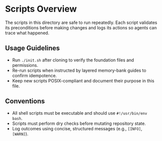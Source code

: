# Scripts Overview

The scripts in this directory are safe to run repeatedly. Each script validates its preconditions before making changes and logs its actions so agents can trace what happened.

## Usage Guidelines
- Run `./init.sh` after cloning to verify the foundation files and permissions.
- Re-run scripts when instructed by layered memory-bank guides to confirm idempotence.
- Keep new scripts POSIX-compliant and document their purpose in this file.

## Conventions
- All shell scripts must be executable and should use `#!/usr/bin/env bash`.
- Scripts must perform dry checks before mutating repository state.
- Log outcomes using concise, structured messages (e.g., `[INFO]`, `[WARN]`).
